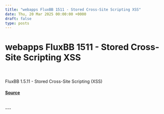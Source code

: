 ```yaml
---
title: "webapps FluxBB 1511 - Stored Cross-Site Scripting XSS"
date: Thu, 20 Mar 2025 00:00:00 +0000
draft: false
type: posts
---
```

# webapps FluxBB 1511 - Stored Cross-Site Scripting XSS

<br/>

<br/>
FluxBB 1.5.11 - Stored Cross-Site Scripting (XSS)

#### [Source](https://www.exploit-db.com/exploits/52090)

<br/>
---
